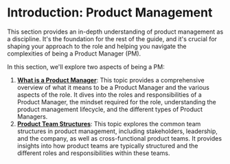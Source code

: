 # Introduction: Product Management

This section provides an in-depth understanding of product management as a discipline. It's the foundation for the rest of the guide, and it's crucial for shaping your approach to the role and helping you navigate the complexities of being a Product Manager (PM).

In this section, we'll explore two aspects of being a PM:

1. [**What is a Product Manager**](introduction-to-product-management/what-is-a-product-manager/): This topic provides a comprehensive overview of what it means to be a Product Manager and the various aspects of the role. It dives into the roles and responsibilities of a Product Manager, the mindset required for the role, understanding the product management lifecycle, and the different types of Product Managers.
2. [**Product Team Structures**](introduction-to-product-management/product-team-structures/): This topic explores the common team structures in product management, including stakeholders, leadership, and the company, as well as cross-functional product teams. It provides insights into how product teams are typically structured and the different roles and responsibilities within these teams.
